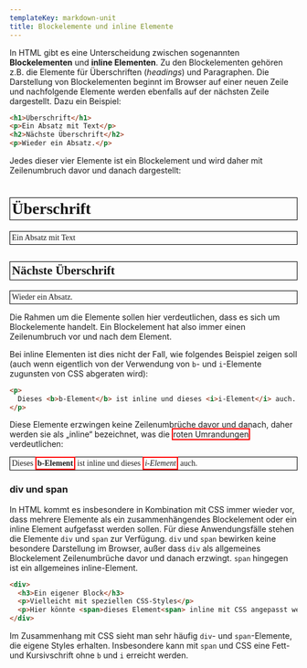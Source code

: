 ```yaml
---
templateKey: markdown-unit
title: Blockelemente und inline Elemente
---
```


In HTML gibt es eine Unterscheidung zwischen sogenannten
**Blockelementen** und **inline Elementen**. Zu den Blockelementen
gehören z.B. die Elemente für Überschriften (_headings_) und Paragraphen.
Die Darstellung von Blockelementen beginnt im Browser auf einer neuen
Zeile und nachfolgende Elemente werden ebenfalls auf der nächsten
Zeile dargestellt. Dazu ein Beispiel:

```html
<h1>Überschrift</h1>
<p>Ein Absatz mit Text</p>
<h2>Nächste Überschrift</h2>
<p>Wieder ein Absatz.</p>
```

Jedes dieser vier Elemente ist ein Blockelement und wird daher
mit Zeilenumbruch davor und danach dargestellt:

<h1 style="font-family: serif; border: 1px solid black; padding: 3px;">Überschrift</h1>
<p style="font-family: serif; border: 1px solid black; padding: 3px;">Ein Absatz mit Text</p>
<h2 style="font-family: serif; border: 1px solid black; padding: 3px;">Nächste Überschrift</h2>
<p style="font-family: serif; border: 1px solid black; padding: 3px;">Wieder ein Absatz.</p>

Die Rahmen um die Elemente sollen hier verdeutlichen, dass es sich um
Blockelemente handelt. Ein Blockelement hat also immer einen Zeilenumbruch
vor und nach dem Element.

Bei inline Elementen ist dies nicht der Fall, wie folgendes Beispiel zeigen soll
(auch wenn eigentlich von der Verwendung von `b`- und `i`-Elemente zugunsten von CSS
abgeraten wird):

```html
<p>
  Dieses <b>b-Element</b> ist inline und dieses <i>i-Element</i> auch.
</p>
```

Diese Elemente erzwingen keine Zeilenumbrüche davor und danach, daher werden sie
als „inline“ bezeichnet, was die <span style="border: 2px solid red;">roten Umrandungen</span> verdeutlichen:

<p style="font-family: serif; border: 1px solid black; padding: 3px;">
  Dieses <b style="border: 2px solid red; padding: 2px">b-Element</b> ist inline und dieses <i style="border: 2px solid red; padding: 2px">i-Element</i> auch.
</p>

### div und span

In HTML kommt es insbesondere in Kombination mit CSS immer wieder
vor, dass mehrere Elemente als ein zusammenhängendes Blockelement oder ein
inline Element aufgefasst werden sollen. Für diese Anwendungsfälle stehen
die Elemente `div` und `span` zur Verfügung. `div` und `span`
bewirken keine besondere Darstellung im Browser, außer dass `div` als
allgemeines Blockelement Zeilenumbrüche davor und danach erzwingt. `span`
hingegen ist ein allgemeines inline-Element.

```html
<div>
  <h3>Ein eigener Block</h3>
  <p>Vielleicht mit speziellen CSS-Styles</p>
  <p>Hier könnte <span>dieses Element<span> inline mit CSS angepasst werden.</p>
</div>
```

Im Zusammenhang mit CSS sieht man sehr häufig `div`- und `span`-Elemente, die
eigene Styles erhalten. Insbesondere kann mit `span` und CSS eine Fett- und
Kursivschrift ohne `b` und `i` erreicht werden.

